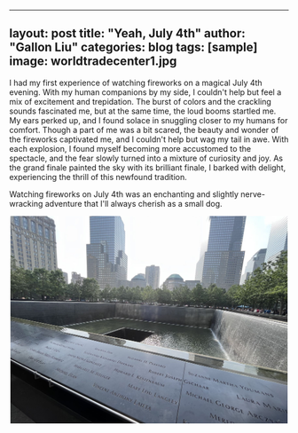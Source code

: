
---
layout: post
title: "Yeah, July 4th"
author: "Gallon Liu"
categories: blog
tags: [sample]
image: worldtradecenter1.jpg
---

I had my first experience of watching fireworks on a magical July 4th evening. With my human companions by my side, I couldn't help but feel a mix of excitement and trepidation.
The burst of colors and the crackling sounds fascinated me, but at the same time, the loud booms startled me. My ears perked up, and I found solace in snuggling closer to my humans for comfort. 
Though a part of me was a bit scared, the beauty and wonder of the fireworks captivated me, and I couldn't help but wag my tail in awe. 
With each explosion, I found myself becoming more accustomed to the spectacle, and the fear slowly turned into a mixture of curiosity and joy. 
As the grand finale painted the sky with its brilliant finale, I barked with delight, experiencing the thrill of this newfound tradition. 

Watching fireworks on July 4th was an enchanting and slightly nerve-wracking adventure that I'll always cherish as a small dog.

<p align="center">
<img src="../assets/img/worldtradecenter2.jpg" width="500">
</p>





